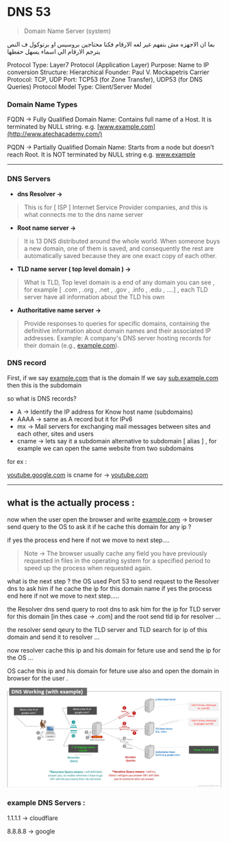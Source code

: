 # **DNS 53**

> Domain Name Server (system)
> 

بما ان الاجهزه مش بتفهم غير لغه الارقام فكنا محتاجين بروسيس او برتوكول ف النص يترجم الارقام الي اسماء يسهل حفظها 

Protocol Type: Layer7 Protocol (Application Layer)
Purpose: Name to IP conversion
Structure: Hierarchical
Founder: Paul V. Mockapetris
Carrier Protocol: TCP, UDP
Port: TCP53 (for Zone Transfer), UDP53 (for DNS Queries)
Protocol Model Type: Client/Server Model

### Domain Name Types

FQDN → Fully Qualified Domain Name: Contains full name of a Host. It is
terminated by NULL string. e.g. [www.example.com](http://www.atechacademy.com/)

PQDN → Partially Qualified Domain Name: Starts from a node but doesn’t
reach Root. It is NOT terminated by NULL string e.g. www.example

---

### DNS Servers

- **dns Resolver →**

> This is for [ ISP ] Internet Service Provider companies, and this is what connects me to the dns name server
> 
- **Root name server →**

> It is 13 DNS distributed around the whole world. When someone buys a new domain, one of them is saved, and consequently the rest are automatically saved because they are one exact copy of each other.
> 
- **TLD name server ( top level domain ) →**

> What is TLD, Top level domain is a end of any domain you can see , for example [ .com , .org , .net , .gov , .info , .edu , ....] , each TLD server have all information about the TLD his own
> 
- **Authoritative name server →**

> Provide responses to queries for specific domains, containing the definitive information about domain names and their associated IP addresses.
Example: A company's DNS server hosting records for their domain (e.g., [example.com](http://example.com/)).
> 

### **DNS record**

First, if we say [example.com](http://example.com/) that is the domain
If we say [sub.example.com](http://sub.example.com/) then this is the subdomain

so what is DNS records? 

- A → Identify the IP address for Know host name (subdomains)
- AAAA → same as A record but it for IPv6
- mx → Mail servers for exchanging mail messages between sites and each other, sites and users
- cname → lets say it a subdomain alternative  to subdomain [ alias ] , for example we can open the same website from two subdomains

for ex :

 [youtube.google.com](http://youtoup.com)  is cname for → [youtube.com](http://youtoup.com) 

---

## **what is the actually process :**

now when the user open the browser and write [example.com](http://example.com) → browser send query to the OS to ask it if he cache this domain for any ip ?

if yes the process end here if not we move to next step….

> Note → The browser usually cache any field you have previously requested in files in the operating system for a specified period to speed up the process when requested again.
> 

what is the next step ? the OS used Port 53 to send request to the Resolver dns to ask him if he cache the ip for this domain name if yes the  process end here if not we move to next step…..

the Resolver dns send query to root dns to ask him for the ip for TLD server for this domain [in thes case → .com] and the root send tld ip for resolver …

the resolver send qeury to the TLD server and TLD search for ip of this domain and send it to resolver …

now resolver cache this ip and his domain for feture use and send the ip for the OS …

OS cache this ip and his domain for feture use also and open the domain in browser for the user .

![Untitled](Cyber%20Security%20369db91137f44179916e0f47855d6dd7/Untitled.png)

### example DNS Servers :

1.1.1.1 → cloudflare

8.8.8.8 → google 
